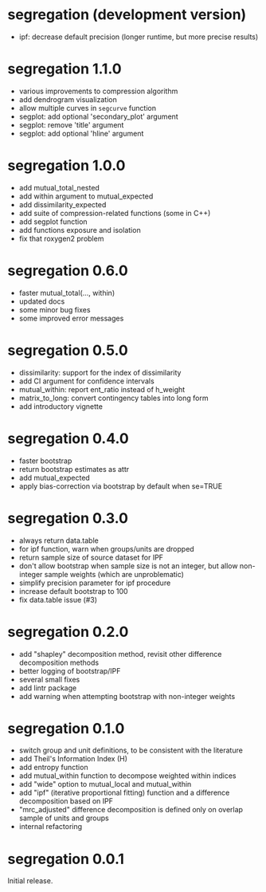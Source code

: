 # segregation (development version)

- ipf: decrease default precision (longer runtime, but more precise results)

# segregation 1.1.0

- various improvements to compression algorithm
- add dendrogram visualization
- allow multiple curves in `segcurve` function
- segplot: add optional 'secondary_plot' argument
- segplot: remove 'title' argument
- segplot: add optional 'hline' argument

# segregation 1.0.0

- add mutual_total_nested
- add within argument to mutual_expected
- add dissimilarity_expected
- add suite of compression-related functions (some in C++)
- add segplot function
- add functions exposure and isolation
- fix that roxygen2 problem

# segregation 0.6.0

- faster mutual_total(..., within)
- updated docs
- some minor bug fixes
- some improved error messages

# segregation 0.5.0

- dissimilarity: support for the index of dissimilarity
- add CI argument for confidence intervals
- mutual_within: report ent_ratio instead of h_weight
- matrix_to_long: convert contingency tables into long form
- add introductory vignette

# segregation 0.4.0

- faster bootstrap
- return bootstrap estimates as attr
- add mutual_expected
- apply bias-correction via bootstrap by default when se=TRUE

# segregation 0.3.0

- always return data.table
- for ipf function, warn when groups/units are dropped
- return sample size of source dataset for IPF
- don't allow bootstrap when sample size is not an integer, but allow non-integer sample weights (which are unproblematic)
- simplify precision parameter for ipf procedure
- increase default bootstrap to 100
- fix data.table issue (#3)

# segregation 0.2.0

- add "shapley" decomposition method, revisit other difference decomposition methods
- better logging of bootstrap/IPF
- several small fixes
- add lintr package
- add warning when attempting bootstrap with non-integer weights

# segregation 0.1.0

- switch group and unit definitions, to be consistent with the literature
- add Theil's Information Index (H)
- add entropy function
- add mutual_within function to decompose weighted within indices
- add "wide" option to mutual_local and mutual_within
- add "ipf" (iterative proportional fitting) function and a difference decomposition based on IPF
- "mrc_adjusted" difference decomposition is defined only on overlap sample of units and groups
- internal refactoring

# segregation 0.0.1

Initial release.
